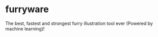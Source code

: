 # furryware
The best, fastest and strongest furry illustration tool ever (Powered by machine learning)!
